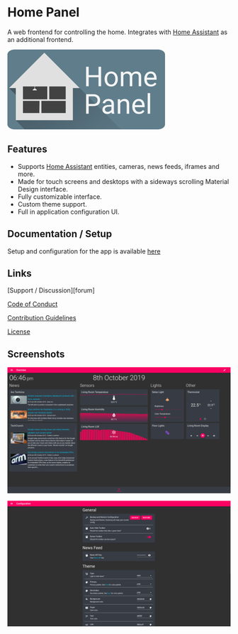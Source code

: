 # Home Panel

A web frontend for controlling the home. Integrates with
[Home Assistant][home-assistant] as an additional frontend.

![banner][banner]

## Features

- Supports [Home Assistant][home-assistant] entities, cameras, news feeds, iframes and
 more.
- Made for touch screens and desktops with a sideways scrolling Material Design
 interface.
- Fully customizable interface.
- Custom theme support.
- Full in application configuration UI.

## Documentation / Setup

Setup and configuration for the app is available [here][docs-setup]

## Links

[Support / Discussion][forum]

[Code of Conduct][code-of-conduct]

[Contribution Guidelines][contributing]

[License][license]

## Screenshots

![Main Screen Screenshot][screen-main]

![Configuration Screenshot][screen-configuration]

[banner]: https://raw.githubusercontent.com/timmo001/home-panel/master/documentation/resources/banner.png
[code-of-conduct]: https://github.com/timmo001/home-panel/blob/master/.github/CODE_OF_CONDUCT.md
[contributing]: https://github.com/timmo001/home-panel/blob/master/.github/CONTRIBUTING.md
[docs-setup]: https://home-panel-docs.timmo.dev/setup/
[home-assistant]: https://www.home-assistant.io/
[license]: https://github.com/timmo001/home-panel/blob/master/LICENSE.md
[screen-configuration]: https://raw.githubusercontent.com/timmo001/home-panel/master/documentation/resources/screen-configuration-main.png
[screen-main]: https://raw.githubusercontent.com/timmo001/home-panel/master/documentation/resources/screen-main.png
